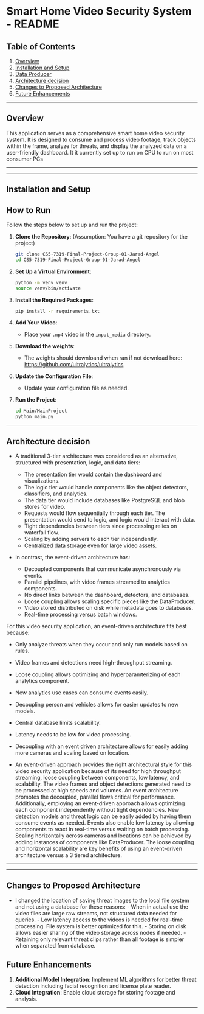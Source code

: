 # Smart Home Video Security System - README

## Table of Contents

1. [Overview](#overview)
2. [Installation and Setup](#installation-and-setup)
3. [Data Producer](#data-producer)
4. [Architecture decision](#Architecture-decision)
5. [Changes to Proposed Architecture](#chages-to-proposed-architecture)
6. [Future Enhancements](#future-enhancements)


---

## Overview

This application serves as a comprehensive smart home video security system. It is designed to consume and process video footage, track objects within the frame, analyze for threats, and display the analyzed data on a user-friendly dashboard. It it currently set up to run on CPU to run on most consumer PCs

---

---
## Installation and Setup

## How to Run

Follow the steps below to set up and run the project:

1. **Clone the Repository**: (Assumption: You have a git repository for the project)
   ```bash
   git clone CS5-7319-Final-Project-Group-01-Jarad-Angel
   cd CS5-7319-Final-Project-Group-01-Jarad-Angel
   ```

2. **Set Up a Virtual Environment**:
   ```bash
   python -m venv venv
   source venv/bin/activate  
   ```

3. **Install the Required Packages**:
   ```bash
   pip install -r requirements.txt
   ```

4. **Add Your Video**:
   - Place your `.mp4` video in the `input_media` directory.

5. **Download the weights**:
   - The weights should downloand when ran if not download here: https://github.com/ultralytics/ultralytics

6. **Update the Configuration File**:
   - Update your configuration file as needed. 

7. **Run the Project**:
   ```bash
   cd Main/MainProject
   python main.py
   ```


---
## Architecture decision

- A traditional 3-tier architecture was considered as an alternative, structured with presentation, logic, and data tiers:

  - The presentation tier would contain the dashboard and visualizations.
  - The logic tier would handle components like the object detectors, classifiers, and analytics.
  - The data tier would include databases like PostgreSQL and blob stores for video.
  - Requests would flow sequentially through each tier. The presentation would send to logic, and logic would interact with data.
  - Tight dependencies between tiers since processing relies on waterfall flow.
  - Scaling by adding servers to each tier independently.
  - Centralized data storage even for large video assets.

- In contrast, the event-driven architecture has:

  - Decoupled components that communicate asynchronously via events. 
  - Parallel pipelines, with video frames streamed to analytics components.
  - No direct links between the dashboard, detectors, and databases.
  - Loose coupling allows scaling specific pieces like the DataProducer.
  - Video stored distributed on disk while metadata goes to databases.
  - Real-time processing versus batch windows.
  
For this video security application, an event-driven architecture fits best because:

- Only analyze threats when they occur and only run models based on rules.
- Video frames and detections need high-throughput streaming.  
- Loose coupling allows optimizing and hyperparamterizing of each analytics component.
- New analytics use cases can consume events easily.
- Decoupling person and vehicles allows for easier updates to new models.
- Central database limits scalability.
- Latency needs to be low for video processing.
- Decoupling with an event driven architecture allows for easily adding more cameras and scaling based on location.

- An event-driven approach provides the right architectural style for this video security application because of its need for high throughput streaming, loose coupling between components, low latency, and scalability. The video frames and object detections generated need to be processed at high speeds and volumes. An event architecture promotes the decoupled, parallel flows critical for performance. Additionally, employing an event-driven approach allows optimizing each component independently without tight dependencies. New detection models and threat logic can be easily added by having them consume events as needed. Events also enable low latency by allowing components to react in real-time versus waiting on batch processing. Scaling horizontally across cameras and locations can be achieved by adding instances of components like DataProducer. The loose coupling and horizontal scalability are key benefits of using an event-driven architecture versus a 3 tiered architecture.
---

---

## Changes to Proposed Architecture
- I changed the location of saving threat images to the local file system and not using a database for these reasons:
      - When in actual use the video files are large raw streams, not structured data needed for queries.
      - Low latency access to the videos is needed for real-time processing. File system is better optimized for this.
      - Storing on disk allows easier sharing of the video storage across nodes if needed.
      - Retaining only relevant threat clips rather than all footage is simpler when separated from database.

## Future Enhancements

1. **Additional Model Integration**: Implement  ML algorithms for better threat detection including facial recognition and license plate reader.
2. **Cloud Integration**: Enable cloud storage for storing footage and analysis.
  
---




